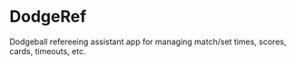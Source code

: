 # DodgeRef
Dodgeball refereeing assistant app for managing match/set times, scores, cards, timeouts, etc.
